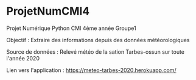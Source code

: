 # ProjetNumCMI4
Projet Numérique Python CMI 4ème année Groupe1

Objectif : Extraire des informations depuis des données météorologiques

Source de données : Relevé météo de la sation Tarbes-ossun sur toute l'année 2020

Lien vers l'application : https://meteo-tarbes-2020.herokuapp.com/
